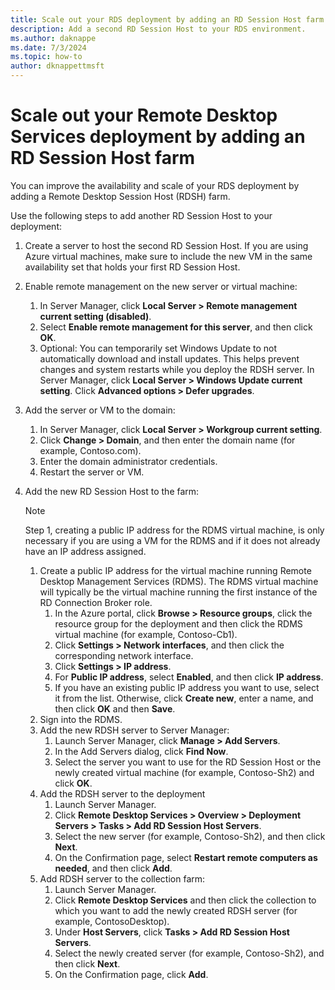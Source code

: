 ```yaml
---
title: Scale out your RDS deployment by adding an RD Session Host farm
description: Add a second RD Session Host to your RDS environment.
ms.author: daknappe
ms.date: 7/3/2024
ms.topic: how-to
author: dknappettmsft
---
```

# Scale out your Remote Desktop Services deployment by adding an RD Session Host farm

You can improve the availability and scale of your RDS deployment by adding a Remote Desktop Session Host (RDSH) farm.

Use the following steps to add another RD Session Host to your deployment:

1. Create a server to host the second RD Session Host. If you are using Azure virtual machines, make sure to include the new VM in the same availability set that holds your first RD Session Host.
2. Enable remote management on the new server or virtual machine:
   1. In Server Manager, click **Local Server > Remote management current setting (disabled)**.
   2. Select **Enable remote management for this server**, and then click **OK**.
   3. Optional: You can temporarily set Windows Update to not automatically download and install updates. This helps prevent changes and system restarts while you deploy the RDSH server. In Server Manager, click **Local Server > Windows Update current setting**. Click **Advanced options > Defer upgrades**.
3. Add the server or VM to the domain:
   1. In Server Manager, click **Local Server > Workgroup current setting**.
   2. Click **Change > Domain**, and then enter the domain name (for example, Contoso.com).
   3. Enter the domain administrator credentials.
   4. Restart the server or VM.
4. Add the new RD Session Host to the farm:

   > [!NOTE]
   > Step 1, creating a public IP address for the RDMS virtual machine, is only necessary if you are using a VM for the RDMS and if it does not already have an IP address assigned.

   1. Create a public IP address for the virtual machine running Remote Desktop Management Services (RDMS). The RDMS virtual machine will typically be the virtual machine running the first instance of the RD Connection Broker role.
       1. In the Azure portal, click **Browse > Resource groups**, click the resource group for the deployment and then click the RDMS virtual machine (for example, Contoso-Cb1).
       2. Click **Settings > Network interfaces**, and then click the corresponding network interface.
       3. Click **Settings > IP address**.
       4. For **Public IP address**, select **Enabled**, and then click **IP address**.
       5. If you have an existing public IP address you want to use, select it from the list. Otherwise, click **Create new**, enter a name, and then click **OK** and then **Save**.
   2. Sign into the RDMS.
   3. Add the new RDSH server to Server Manager:
       1. Launch Server Manager, click **Manage > Add Servers**.
       2. In the Add Servers dialog, click **Find Now**.
       3. Select the server you want to use for the RD Session Host or the newly created virtual machine (for example, Contoso-Sh2) and click **OK**.
   4. Add the RDSH server to the deployment
       1. Launch Server Manager.
       2. Click **Remote Desktop Services > Overview > Deployment Servers > Tasks > Add RD Session Host Servers**.
       3. Select the new server (for example, Contoso-Sh2), and then click **Next**.
       4. On the Confirmation page, select **Restart remote computers as needed**, and then click **Add**.
   5. Add RDSH server to the collection farm:
       1. Launch Server Manager.
       2. Click **Remote Desktop Services** and then click the collection to which you want to add the newly created RDSH server (for example, ContosoDesktop).
       3. Under **Host Servers**, click **Tasks > Add RD Session Host Servers**.
       4. Select the newly created server (for example, Contoso-Sh2), and then click **Next**.
       5. On the Confirmation page, click **Add**.
